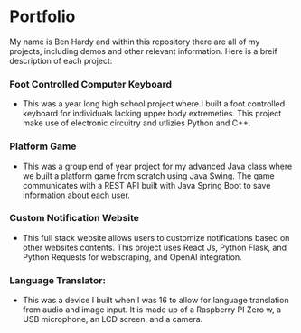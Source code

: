 # Portfolio

My name is Ben Hardy and within this repository there are all of my projects, including demos and other relevant information. Here is a breif description of each project:

### Foot Controlled Computer Keyboard
- This was a year long high school project where I built a foot controlled keyboard for individuals lacking upper body extremeties. This project make use of electronic circuitry and utlizies Python and C++.
### Platform Game
- This was a group end of year project for my advanced Java class where we built a platform game from scratch using Java Swing. The game communicates with a REST API built with Java Spring Boot to save information about each user.
### Custom Notification Website
- This full stack website allows users to customize notifications based on other websites contents. This project uses React Js, Python Flask, and Python Requests for webscraping, and OpenAI integration.
### Language Translator:
- This was a device I built when I was 16 to allow for language translation from audio and image input. It is made up of a Raspberry PI Zero w, a USB microphone, an LCD screen, and a camera.
